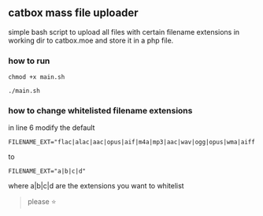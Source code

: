 ## catbox mass file uploader
simple bash script to upload all files with certain filename extensions in working dir to catbox.moe and store it in a php file.

### how to run
```
chmod +x main.sh
```
```
./main.sh
```
### how to change whitelisted filename extensions
in line 6 modify the default
```
FILENAME_EXT="flac|alac|aac|opus|aif|m4a|mp3|aac|wav|ogg|opus|wma|aiff|alac"
```
to
```
FILENAME_EXT="a|b|c|d"
```
where a|b|c|d are the extensions you want to whitelist




>please ⭐
